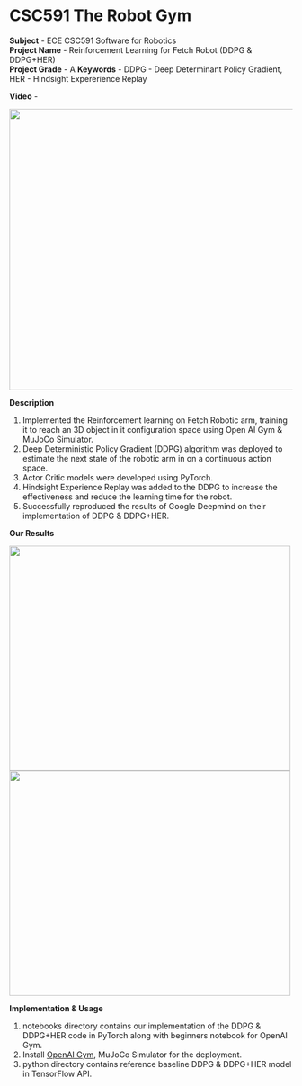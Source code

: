 # CSC591 The Robot Gym

**Subject** - ECE CSC591 Software for Robotics <br>
**Project Name** - Reinforcement Learning for Fetch Robot (DDPG & DDPG+HER) <br>
**Project Grade** - A 
**Keywords** - DDPG - Deep Determinant Policy Gradient, HER - Hindsight Expererience Replay

**Video** - <br/>
[<p align="center"><img src="https://user-images.githubusercontent.com/25856691/104143912-5b2c7100-538f-11eb-92f1-7d8e969263bc.png" width="800" height="500"></p>](https://user-images.githubusercontent.com/25856691/104143764-d2153a00-538e-11eb-8883-013aa4fbf3d5.mp4)

**Description**
1. Implemented the Reinforcement learning on Fetch Robotic arm, training it to reach an 3D object in it configuration space using Open AI Gym & MuJoCo Simulator.
2. Deep Deterministic Policy Gradient (DDPG) algorithm was deployed to estimate the next state of the robotic arm in on a continuous action space.
3. Actor Critic models were developed using PyTorch.
4. Hindsight Experience Replay was added to the DDPG to increase the effectiveness and reduce the learning time for the robot.
5. Successfully reproduced the results of Google Deepmind on their implementation of DDPG & DDPG+HER.

**Our Results**
<p float="left">
  <img src="https://user-images.githubusercontent.com/25856691/99007206-bf5ac200-2511-11eb-8f98-b0c3084dba11.png" width="500" height="400"/>
  <img src="https://user-images.githubusercontent.com/25856691/99007213-c2ee4900-2511-11eb-8caa-5d574909cf73.png" width="500" height="400"/>
</p>

**Implementation & Usage**
1. notebooks directory contains our implementation of the DDPG & DDPG+HER code in PyTorch along with beginners notebook for OpenAI Gym.
2. Install [OpenAI Gym](https://github.com/openai/gym), MuJoCo Simulator for the deployment.
3. python directory contains reference baseline DDPG & DDPG+HER model in TensorFlow API.







